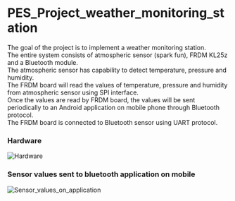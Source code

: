 # PES_Project_weather_monitoring_station</br>
The goal of the project is to implement a weather monitoring station.</br> 
The entire system consists of atmospheric sensor (spark fun), FRDM KL25z and a Bluetooth module.</br>
The atmospheric sensor has capability to detect temperature, pressure and humidity.</br>
The FRDM board will read the values of temperature, pressure and humidity from atmospheric sensor using SPI interface.</br>
Once the values are read by FRDM board, the values will be sent periodically to an Android application on mobile phone through Bluetooth protocol.</br>
The FRDM board is connected to Bluetooth sensor using UART protocol.</br>

### Hardware</br>
![Hardware](https://github.com/samu7988/PES_Project_weather_monitoring_station/blob/main/Hardware.jpeg)

### Sensor values sent to bluetooth application on mobile</br>
![Sensor_values_on_application](https://github.com/samu7988/PES_Project_weather_monitoring_station/blob/main/Bluetooth_values.jpeg)